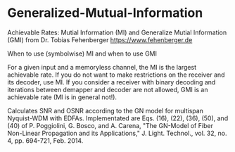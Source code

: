 # Generalized-Mutual-Information
Achievable Rates: Mutial Information (MI) and Generalize Mutial Information (GMI)
from Dr. Tobias Fehenberger https://www.fehenberger.de


When to use (symbolwise) MI and when to use GMI


For a given input and a memoryless channel, the MI is the largest achievable rate. If you do not want to make restrictions on the receiver and its decoder, use MI. If you consider a receiver with binary decoding and iterations between demapper and decoder are not allowed, GMI is an achievable rate (MI is in general not!).


Calculates SNR and OSNR according to the GN model for multispan Nyquist-WDM with EDFAs. Implementated are Eqs. (16), (22), (36), (50), and (40) of  P. Poggiolini, G. Bosco, and A. Carena, "The GN-Model of Fiber Non-Linear Propagation and its Applications," J. Light. Technol., vol. 32, no. 4, pp. 694-721, Feb. 2014.

